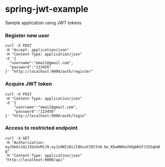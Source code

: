 # spring-jwt-example
Sample application using JWT tokens


### Register new user

```
curl -X POST 
-H "Accept: application/json" 
-H "Content-Type: application/json" 
-d '{ 
  "username":"email@gmail.com", 
  "password":"123456"
}' "http://localhost:9000/auth/register"
```

### Acquire JWT token

```
curl -X POST 
-H "Content-Type: application/json"
-d '{
	"username":"email@gmail.com",
	"password":"123456"
}' "http://localhost:9000/auth/login"
```

### Access to restricted endpoint

```
curl -X GET 
-H "Authorization: eyJhbGciOiJIUzUxMiJ9.eyJzdWIiOiJlQGcuY29tIn0.be_KEwHWXezhOgAKGfJ35SqhAFBfqFiUjd3EZD51Suw6PM_NS_vkUSzYejEP_xKfiATV5owuViw6xum9PHeG-g" 
-H "Content-Type: application/json" 
"http://localhost:9000/api"
```
